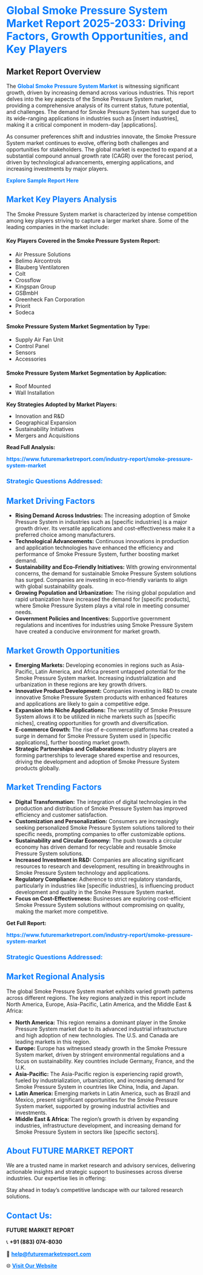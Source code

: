 <h1 style="color: #007BFF;">Global Smoke Pressure System Market Report 2025-2033: Driving Factors, Growth Opportunities, and Key Players</h1>

<section id="overview">
<h2>Market Report Overview</h2>
<p>The <a href="https://www.futuremarketreport.com/industry-report/smoke-pressure-system-market" style="color: #007BFF; text-decoration: none;"><strong>Global Smoke Pressure System Market</strong></a> is witnessing significant growth, driven by increasing demand across various industries. This report delves into the key aspects of the Smoke Pressure System market, providing a comprehensive analysis of its current status, future potential, and challenges. The demand for Smoke Pressure System has surged due to its wide-ranging applications in industries such as [insert industries], making it a critical component in modern-day [applications].</p>
<p>As consumer preferences shift and industries innovate, the Smoke Pressure System market continues to evolve, offering both challenges and opportunities for stakeholders. The global market is expected to expand at a substantial compound annual growth rate (CAGR) over the forecast period, driven by technological advancements, emerging applications, and increasing investments by major players.</p>
</section>

<section id="overview">
<p><a href="https://www.futuremarketreport.com/request-sample/reportId=61315" style="color: #007BFF; text-decoration: none;"><strong>Explore Sample Report Here</strong></a></p>
</section>

<section id="key-players">
<h2 style="color: #007BFF;">Market Key Players Analysis</h2>
<p>The Smoke Pressure System market is characterized by intense competition among key players striving to capture a larger market share. Some of the leading companies in the market include:</p>
<h4>Key Players Covered in the Smoke Pressure System Report:</h4>
<ul><li>Air Pressure Solutions</li><li>Belimo Aircontrols</li><li>Blauberg Ventilatoren</li><li>Colt</li><li>Crossflow</li><li>Kingspan Group</li><li>GSBmbH</li><li>Greenheck Fan Corporation</li><li>Priorit</li><li>Sodeca</li></ul>
<h4>Smoke Pressure System Market Segmentation by Type:</h4>
<ul><li>Supply Air Fan Unit</li><li>Control Panel</li><li>Sensors</li><li>Accessories</li></ul>

<h4>Smoke Pressure System Market Segmentation by Application:</h4>
<ul><li>Roof Mounted</li><li>Wall Installation</li></ul>
<p><strong>Key Strategies Adopted by Market Players:</strong></p>
<ul>
<li>Innovation and R&D</li>
<li>Geographical Expansion</li>
<li>Sustainability Initiatives</li>
<li>Mergers and Acquisitions</li>
</ul>
</section>

<section>
<p><strong>Read Full Analysis: </strong></p><a href="https://www.futuremarketreport.com/industry-report/smoke-pressure-system-market" style="color: #007BFF; text-decoration: none;"><strong>https://www.futuremarketreport.com/industry-report/smoke-pressure-system-market</strong></a>
<h3 style="color: #007BFF;">Strategic Questions Addressed:</h3>
</section>

<section id="driving-factors">
<h2 style="color: #007BFF;">Market Driving Factors</h2>
<ul>
<li><strong>Rising Demand Across Industries:</strong> The increasing adoption of Smoke Pressure System in industries such as [specific industries] is a major growth driver. Its versatile applications and cost-effectiveness make it a preferred choice among manufacturers.</li>
<li><strong>Technological Advancements:</strong> Continuous innovations in production and application technologies have enhanced the efficiency and performance of Smoke Pressure System, further boosting market demand.</li>
<li><strong>Sustainability and Eco-Friendly Initiatives:</strong> With growing environmental concerns, the demand for sustainable Smoke Pressure System solutions has surged. Companies are investing in eco-friendly variants to align with global sustainability goals.</li>
<li><strong>Growing Population and Urbanization:</strong> The rising global population and rapid urbanization have increased the demand for [specific products], where Smoke Pressure System plays a vital role in meeting consumer needs.</li>
<li><strong>Government Policies and Incentives:</strong> Supportive government regulations and incentives for industries using Smoke Pressure System have created a conducive environment for market growth.</li>
</ul>
</section>

<section id="growth-opportunities">
<h2 style="color: #007BFF;">Market Growth Opportunities</h2>
<ul>
<li><strong>Emerging Markets:</strong> Developing economies in regions such as Asia-Pacific, Latin America, and Africa present untapped potential for the Smoke Pressure System market. Increasing industrialization and urbanization in these regions are key growth drivers.</li>
<li><strong>Innovative Product Development:</strong> Companies investing in R&D to create innovative Smoke Pressure System products with enhanced features and applications are likely to gain a competitive edge.</li>
<li><strong>Expansion into Niche Applications:</strong> The versatility of Smoke Pressure System allows it to be utilized in niche markets such as [specific niches], creating opportunities for growth and diversification.</li>
<li><strong>E-commerce Growth:</strong> The rise of e-commerce platforms has created a surge in demand for Smoke Pressure System used in [specific applications], further boosting market growth.</li>
<li><strong>Strategic Partnerships and Collaborations:</strong> Industry players are forming partnerships to leverage shared expertise and resources, driving the development and adoption of Smoke Pressure System products globally.</li>
</ul>
</section>

<section id="trending-factors">
<h2 style="color: #007BFF;">Market Trending Factors</h2>
<ul>
<li><strong>Digital Transformation:</strong> The integration of digital technologies in the production and distribution of Smoke Pressure System has improved efficiency and customer satisfaction.</li>
<li><strong>Customization and Personalization:</strong> Consumers are increasingly seeking personalized Smoke Pressure System solutions tailored to their specific needs, prompting companies to offer customizable options.</li>
<li><strong>Sustainability and Circular Economy:</strong> The push towards a circular economy has driven demand for recyclable and reusable Smoke Pressure System solutions.</li>
<li><strong>Increased Investment in R&D:</strong> Companies are allocating significant resources to research and development, resulting in breakthroughs in Smoke Pressure System technology and applications.</li>
<li><strong>Regulatory Compliance:</strong> Adherence to strict regulatory standards, particularly in industries like [specific industries], is influencing product development and quality in the Smoke Pressure System market.</li>
<li><strong>Focus on Cost-Effectiveness:</strong> Businesses are exploring cost-efficient Smoke Pressure System solutions without compromising on quality, making the market more competitive.</li>
</ul>
</section>

<section>
<p><strong>Get Full Report: </strong></p><a href="https://www.futuremarketreport.com/industry-report/smoke-pressure-system-market" style="color: #007BFF; text-decoration: none;"><strong>https://www.futuremarketreport.com/industry-report/smoke-pressure-system-market</strong></a>
<h3 style="color: #007BFF;">Strategic Questions Addressed:</h3>
</section>


<section id="regional-analysis">
<h2 style="color: #007BFF;">Market Regional Analysis</h2>
<p>The global Smoke Pressure System market exhibits varied growth patterns across different regions. The key regions analyzed in this report include North America, Europe, Asia-Pacific, Latin America, and the Middle East & Africa:</p>
<ul>
<li><strong>North America:</strong> This region remains a dominant player in the Smoke Pressure System market due to its advanced industrial infrastructure and high adoption of new technologies. The U.S. and Canada are leading markets in this region.</li>
<li><strong>Europe:</strong> Europe has witnessed steady growth in the Smoke Pressure System market, driven by stringent environmental regulations and a focus on sustainability. Key countries include Germany, France, and the U.K.</li>
<li><strong>Asia-Pacific:</strong> The Asia-Pacific region is experiencing rapid growth, fueled by industrialization, urbanization, and increasing demand for Smoke Pressure System in countries like China, India, and Japan.</li>
<li><strong>Latin America:</strong> Emerging markets in Latin America, such as Brazil and Mexico, present significant opportunities for the Smoke Pressure System market, supported by growing industrial activities and investments.</li>
<li><strong>Middle East & Africa:</strong> The region’s growth is driven by expanding industries, infrastructure development, and increasing demand for Smoke Pressure System in sectors like [specific sectors].</li>
</ul>
</section>

<footer>
<h2 style="color: #007BFF;">About FUTURE MARKET REPORT</h2>
<p>We are a trusted name in market research and advisory services, delivering actionable insights and strategic support to businesses across diverse industries. Our expertise lies in offering:</p>

<p>Stay ahead in today’s competitive landscape with our tailored research solutions.</p>

<h2 style="color: #007BFF;">Contact Us:</h2>
<p><strong>FUTURE MARKET REPORT</strong></p>
<p>📞 <strong>+91 (883) 074-8030</strong></p>
<p>📧 <strong><a href="mailto:help@futuremarketreport.com" style="color: #007BFF;">help@futuremarketreport.com</a></strong></p>
<p>🌐 <strong><a href="https://www.futuremarketreport.com/" style="color: #007BFF;">Visit Our Website</a></strong></p>
</footer>
